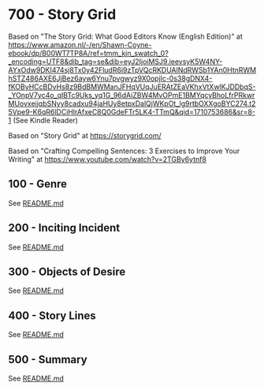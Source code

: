 # 700 - Story Grid

Based on "The Story Grid: What Good Editors Know (English Edition)" at https://www.amazon.nl/-/en/Shawn-Coyne-ebook/dp/B00WT7TP8A/ref=tmm_kin_swatch_0?_encoding=UTF8&dib_tag=se&dib=eyJ2IjoiMSJ9.ieevsyK5W4NY-AYxOdw9DKI474sj8Tx0y42FludR6i9zTpVQcRKDUAlNdRWSb1YAn0HtnRWMhSTZ486AXE6JjBez6ayw6Ynu7pvgwyz9X0opjlc-0s38gDNX4-fKOByHCcBDvHs8z9BdBMWManJFHqVUqJuERAtZEaVKhxVtXwlKJDDbqS-_YOnpV7yc4o_qIBTc9Uks_yq1G_96dAiZBW4MvOPmE1BMYqcyBhoLfrPRkwrMUovxejjqbSNyy8cadxu94jaHUy8etpxDalQjWKpOt_lg9rtbOXXgoBYC274.t25Vpe9-K6qR6lDCiHlrAfxeC8Q0GdeFTr5LK4-TTmQ&qid=1710753686&sr=8-1 (See Kindle Reader)

Based on "Story Grid" at https://storygrid.com/

Based on "Crafting Compelling Sentences: 3 Exercises to Improve Your Writing" at https://www.youtube.com/watch?v=2TGBy6ytnf8

## 100 - Genre

See [README.md](./100/README.md)

## 200 - Inciting Incident

See [README.md](./200/README.md)

## 300 - Objects of Desire

See [README.md](./300/README.md)

## 400 - Story Lines

See [README.md](./400/README.md)

## 500 - Summary

See [README.md](./500/README.md)
